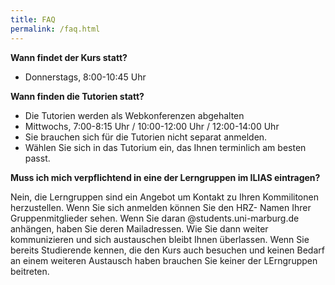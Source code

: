 ```yaml
---
title: FAQ
permalink: /faq.html
---
```


**Wann findet der Kurs statt?**
  * Donnerstags, 8:00-10:45 Uhr

**Wann finden die Tutorien statt?**
  * Die Tutorien werden als Webkonferenzen abgehalten
  * Mittwochs, 7:00-8:15 Uhr / 10:00-12:00 Uhr / 12:00-14:00 Uhr
  * Sie brauchen sich für die Tutorien nicht separat anmelden. 
  * Wählen Sie sich in das Tutorium ein, das Ihnen terminlich am besten passt. 
  
**Muss ich mich verpflichtend in eine der Lerngruppen im ILIAS eintragen?**

   Nein, die Lerngruppen sind ein Angebot um Kontakt zu Ihren Kommilitonen herzustellen. Wenn Sie sich anmelden können Sie den HRZ-   Namen Ihrer Gruppenmitglieder sehen. Wenn Sie daran @students.uni-marburg.de anhängen, haben Sie deren Mailadressen. Wie Sie dann  weiter kommunizieren und sich austauschen bleibt Ihnen überlassen. Wenn Sie bereits Studierende kennen, die den Kurs auch besuchen und keinen Bedarf an einem weiteren Austausch haben brauchen Sie keiner der LErngruppen beitreten.
